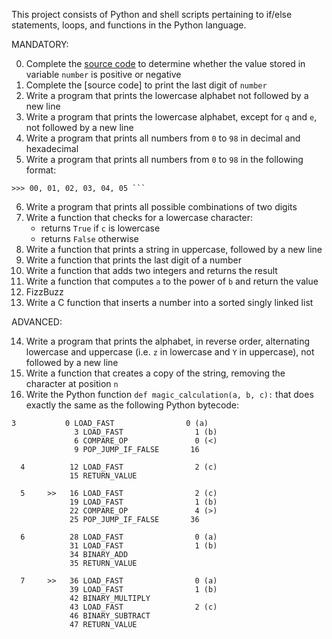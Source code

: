 This project consists of Python and shell scripts pertaining to if/else statements, loops, and functions in the Python language.

MANDATORY:

0. Complete the [source code](https://intranet.hbtn.io/rltoken/2S3G4vOnRrWymCjKYd6Wew) to determine whether the value stored in variable `number` is positive or negative
1. Complete the [source code] to print the last digit of `number`
2. Write a program that prints the lowercase alphabet not followed by a new line
3. Write a program that prints the lowercase alphabet, except for `q` and `e`, not followed by a new line
4. Write a program that prints all numbers from `0` to `98` in decimal and hexadecimal
5. Write a program that prints all numbers from `0` to `98` in the following format:
```
>>> 00, 01, 02, 03, 04, 05 ```
```
6. Write a program that prints all possible combinations of two digits
7. Write a function that checks for a lowercase character:
   * returns `True` if `c` is lowercase
   * returns `False` otherwise
8. Write a function that prints a string in uppercase, followed by a new line
9. Write a function that prints the last digit of a number
10. Write a function that adds two integers and returns the result
11. Write a function that computes `a` to the power of `b` and return the value
12. FizzBuzz
13. Write a C function that inserts a number into a sorted singly linked list

ADVANCED:

14. Write a program that prints the alphabet, in reverse order, alternating lowercase and uppercase (i.e. `z` in lowercase and `Y` in uppercase), not followed by a new line
15. Write a function that creates a copy of the string, removing the character at position `n`
16. Write the Python function `def magic_calculation(a, b, c):` that does exactly the same as the following Python bytecode:
```
3           0 LOAD_FAST                0 (a)
              3 LOAD_FAST                1 (b)
              6 COMPARE_OP               0 (<)
              9 POP_JUMP_IF_FALSE       16

  4          12 LOAD_FAST                2 (c)
             15 RETURN_VALUE

  5     >>   16 LOAD_FAST                2 (c)
             19 LOAD_FAST                1 (b)
             22 COMPARE_OP               4 (>)
             25 POP_JUMP_IF_FALSE       36

  6          28 LOAD_FAST                0 (a)
             31 LOAD_FAST                1 (b)
             34 BINARY_ADD
             35 RETURN_VALUE

  7     >>   36 LOAD_FAST                0 (a)
             39 LOAD_FAST                1 (b)
             42 BINARY_MULTIPLY
             43 LOAD_FAST                2 (c)
             46 BINARY_SUBTRACT
             47 RETURN_VALUE
```